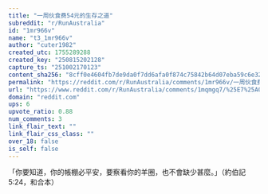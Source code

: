 ```yaml
---
title: "一周伙食费54元的生存之道"
subreddit: "r/RunAustralia"
id: "1mr966v"
name: "t3_1mr966v"
author: "cuter1982"
created_utc: 1755289288
created_key: "250815202128"
capture_ts: "251002170123"
content_sha256: "8cff0e4604fb7de9da0f7dd6afa0f874c75842b64d07eba59c6e32bab969caab"
permalink: "https://reddit.com/r/RunAustralia/comments/1mr966v/一周伙食费54元的生存之道/"
url: "https://www.reddit.com/r/RunAustralia/comments/1mqmgq7/%25E7%25A0%2594%25E7%25A9%25B6%25E8%25A1%25A8%25E6%2598%258E%25E6%25BE%25B3%25E6%25B4%25B2%25E7%2595%2599%25E5%25AD%25B8%25E7%2595%25A2%25E6%25A5%25AD%25E5%2590%258E%25E7%2595%2599%25E5%259C%25A8%25E6%25BE%25B3%25E6%25B4%25B235%25E5%25B9%25B4%25E5%2586%2585%25E6%2594%25B6%25E5%259B%259E%25E6%2588%2590%25E6%259C%25AC%25E5%25A6%2582%25E6%259E%259C%25E5%259B%259E%25E5%259C%258B%25E5%2589%2587%25E9%259C%2580%25E8%25A6%258195%25E5%25B9%25B4/n8u4dd6/"
domain: "reddit.com"
ups: 6
upvote_ratio: 0.88
num_comments: 3
link_flair_text: ""
link_flair_css_class: ""
over_18: false
is_self: false
---
```


「你要知道，你的帳棚必平安，要察看你的羊圈，也不會缺少甚麼。」（約伯記
5:24，和合本）
